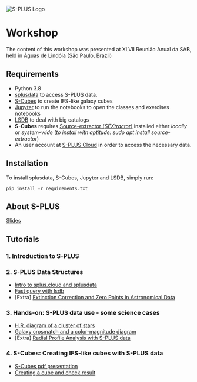![S-PLUS Logo](https://splus.cloud/images/splus_logo_fundo_branco.jpg)

# Workshop

The content of this workshop was presented at XLVII Reunião Anual da SAB, held in Águas de Lindóia (São Paulo, Brazil)

## Requirements

- Python 3.8
- [splusdata](https://github.com/Schwarzam/splusdata) to access S-PLUS data.
- [S-Cubes](https://github.com/splus-collab/s-cubes) to create IFS-like galaxy cubes
- [Jupyter](https://jupyter.org/) to run the notebooks to open the classes and exercises notebooks
- [LSDB](https://lsdb.readthedocs.io/) to deal with big catalogs
- **S-Cubes** requires [Source-extractor (*SEXtractor*)](https://sextractor.readthedocs.io/en/latest/index.html) installed either *locally* or *system-wide* (*to install with aptitude: sudo apt install source-extractor*)
- An user account at [S-PLUS Cloud](https://splus.cloud/) in order to access the necessary data.

## Installation 

To install splusdata, S-Cubes, Jupyter and LSDB, simply run:

    pip install -r requirements.txt

## About S-PLUS

[Slides](https://github.com/splus-collab/XLVII_SAB_workshop/blob/main/slides_splus_workshop.pdf)


## Tutorials

### 1. Introduction to S-PLUS

### 2. S-PLUS Data Structures
 - [Intro to splus.cloud and splusdata](content/splus%20basics/1.splus_website_and_python.ipynb)
 - [Fast query with lsdb](content/splus%20basics/2.lsdb_query.ipynb)
 - [Extra] [Extinction Correction and Zero Points in Astronomical Data](content/splus%20basics/3.%20getting_zps_nd_extiction.ipynb)

### 3. Hands-on: S-PLUS data use - some science cases
 - [H.R. diagram of a cluster of stars](content/hands-on/1st_science_case_solution.ipynb)
 - [Galaxy crosmatch and a color-magnitude diagram](content/hands-on/2nd_science_case_solution.ipynb)
 - [Extra] [Radial Profile Analysis with S-PLUS data](content/hands-on/3rd_science_case_solution.ipynb)

### 4. S-Cubes: Creating IFS-like cubes with S-PLUS data
 - [S-Cubes pdf presentation](content/s-cubes/presentation.pdf)
 - [Creating a cube and check result](content/s-cubes/scubes.ipynb)
